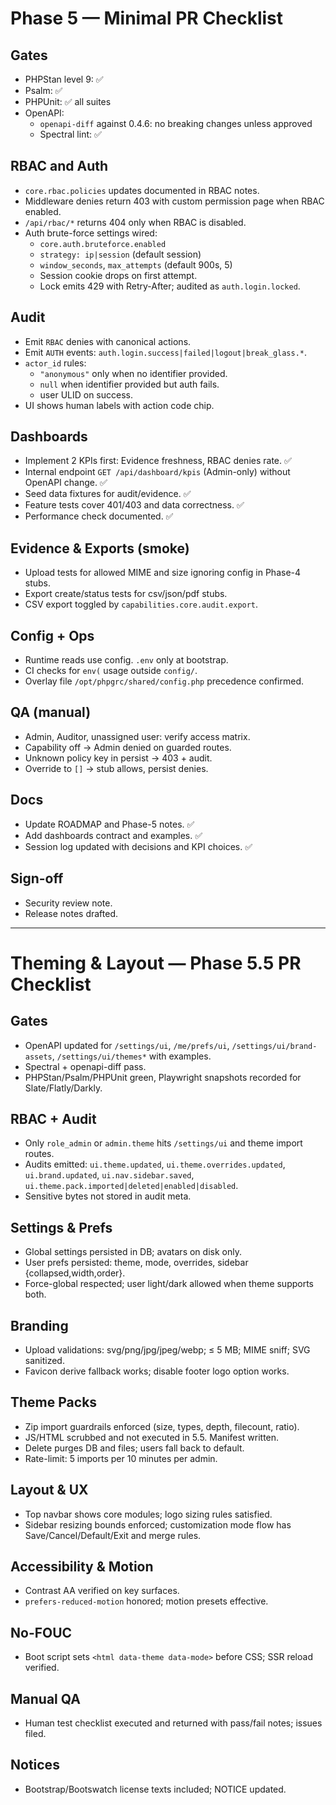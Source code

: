 # Phase 5 — Minimal PR Checklist

## Gates
- PHPStan level 9: ✅
- Psalm: ✅
- PHPUnit: ✅ all suites
- OpenAPI:
  - `openapi-diff` against 0.4.6: no breaking changes unless approved
  - Spectral lint: ✅

## RBAC and Auth
- `core.rbac.policies` updates documented in RBAC notes.
- Middleware denies return 403 with custom permission page when RBAC enabled.
- `/api/rbac/*` returns 404 only when RBAC is disabled.
- Auth brute-force settings wired:
  - `core.auth.bruteforce.enabled`
  - `strategy: ip|session` (default session)
  - `window_seconds`, `max_attempts` (default 900s, 5)
  - Session cookie drops on first attempt.
  - Lock emits 429 with Retry-After; audited as `auth.login.locked`.

## Audit
- Emit `RBAC` denies with canonical actions.
- Emit `AUTH` events: `auth.login.success|failed|logout|break_glass.*`.
- `actor_id` rules:
  - `"anonymous"` only when no identifier provided.
  - `null` when identifier provided but auth fails.
  - user ULID on success.
- UI shows human labels with action code chip.

## Dashboards
- Implement 2 KPIs first: Evidence freshness, RBAC denies rate. ✅
- Internal endpoint `GET /api/dashboard/kpis` (Admin-only) without OpenAPI change. ✅
- Seed data fixtures for audit/evidence. ✅
- Feature tests cover 401/403 and data correctness. ✅
- Performance check documented. ✅

## Evidence & Exports (smoke)
- Upload tests for allowed MIME and size ignoring config in Phase-4 stubs.
- Export create/status tests for csv/json/pdf stubs.
- CSV export toggled by `capabilities.core.audit.export`.

## Config + Ops
- Runtime reads use config. `.env` only at bootstrap.
- CI checks for `env(` usage outside `config/`.
- Overlay file `/opt/phpgrc/shared/config.php` precedence confirmed.

## QA (manual)
- Admin, Auditor, unassigned user: verify access matrix.
- Capability off → Admin denied on guarded routes.
- Unknown policy key in persist → 403 + audit.
- Override to `[]` → stub allows, persist denies.

## Docs
- Update ROADMAP and Phase-5 notes. ✅
- Add dashboards contract and examples. ✅
- Session log updated with decisions and KPI choices. ✅

## Sign-off
- Security review note.
- Release notes drafted.

---

# Theming & Layout — Phase 5.5 PR Checklist

## Gates
- OpenAPI updated for `/settings/ui`, `/me/prefs/ui`, `/settings/ui/brand-assets`, `/settings/ui/themes*` with examples.
- Spectral + openapi-diff pass.
- PHPStan/Psalm/PHPUnit green, Playwright snapshots recorded for Slate/Flatly/Darkly.

## RBAC + Audit
- Only `role_admin` or `admin.theme` hits `/settings/ui` and theme import routes.
- Audits emitted: `ui.theme.updated`, `ui.theme.overrides.updated`, `ui.brand.updated`, `ui.nav.sidebar.saved`, `ui.theme.pack.imported|deleted|enabled|disabled`.
- Sensitive bytes not stored in audit meta.

## Settings & Prefs
- Global settings persisted in DB; avatars on disk only.
- User prefs persisted: theme, mode, overrides, sidebar {collapsed,width,order}.
- Force-global respected; user light/dark allowed when theme supports both.

## Branding
- Upload validations: svg/png/jpg/jpeg/webp; ≤ 5 MB; MIME sniff; SVG sanitized.
- Favicon derive fallback works; disable footer logo option works.

## Theme Packs
- Zip import guardrails enforced (size, types, depth, filecount, ratio).
- JS/HTML scrubbed and not executed in 5.5. Manifest written.
- Delete purges DB and files; users fall back to default.
- Rate-limit: 5 imports per 10 minutes per admin.

## Layout & UX
- Top navbar shows core modules; logo sizing rules satisfied.
- Sidebar resizing bounds enforced; customization mode flow has Save/Cancel/Default/Exit and merge rules.

## Accessibility & Motion
- Contrast AA verified on key surfaces.
- `prefers-reduced-motion` honored; motion presets effective.

## No-FOUC
- Boot script sets `<html data-theme data-mode>` before CSS; SSR reload verified.

## Manual QA
- Human test checklist executed and returned with pass/fail notes; issues filed.

## Notices
- Bootstrap/Bootswatch license texts included; NOTICE updated.
